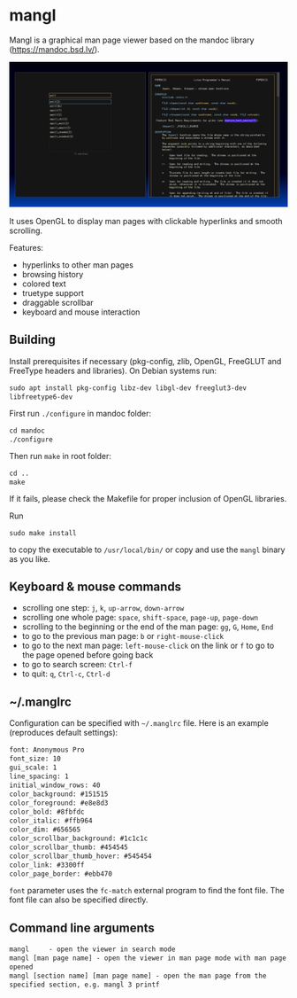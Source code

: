 # mangl

Mangl is a graphical man page viewer based on the mandoc library (https://mandoc.bsd.lv/).

![Screenshot](screenshot/screenshot.png)

It uses OpenGL to display man pages with clickable hyperlinks and smooth scrolling.

Features:
* hyperlinks to other man pages
* browsing history
* colored text
* truetype support
* draggable scrollbar
* keyboard and mouse interaction

## Building

Install prerequisites if necessary (pkg-config, zlib, OpenGL, FreeGLUT and FreeType headers and
libraries). On Debian systems run:

```
sudo apt install pkg-config libz-dev libgl-dev freeglut3-dev libfreetype6-dev
```

First run `./configure` in mandoc folder:

```
cd mandoc
./configure
```

Then run `make` in root folder:

```
cd ..
make
```

If it fails, please check the Makefile for proper inclusion of OpenGL libraries.

Run
```
sudo make install
```
to copy the executable to `/usr/local/bin/` or copy and use the `mangl` binary as you like.

## Keyboard & mouse commands

* scrolling one step: `j`, `k`, `up-arrow`, `down-arrow`
* scrolling one whole page: `space`, `shift-space`, `page-up`, `page-down`
* scrolling to the beginning or the end of the man page: `gg`, `G`, `Home`, `End`
* to go to the previous man page: `b` or `right-mouse-click`
* to go to the next man page: `left-mouse-click` on the link or `f` to go to the page opened before going back
* to go to search screen: `Ctrl-f`
* to quit: `q`, `Ctrl-c`, `Ctrl-d`

## ~/.manglrc

Configuration can be specified with `~/.manglrc` file. Here is an example
(reproduces default settings):

```
font: Anonymous Pro
font_size: 10
gui_scale: 1
line_spacing: 1
initial_window_rows: 40
color_background: #151515
color_foreground: #e8e8d3
color_bold: #8fbfdc
color_italic: #ffb964
color_dim: #656565
color_scrollbar_background: #1c1c1c
color_scrollbar_thumb: #454545
color_scrollbar_thumb_hover: #545454
color_link: #3300ff
color_page_border: #ebb470
```

`font` parameter uses the `fc-match` external program to find the font file. The font
file can also be specified directly.

## Command line arguments

```
mangl     - open the viewer in search mode
mangl [man page name] - open the viewer in man page mode with man page opened
mangl [section name] [man page name] - open the man page from the specified section, e.g. mangl 3 printf
```

